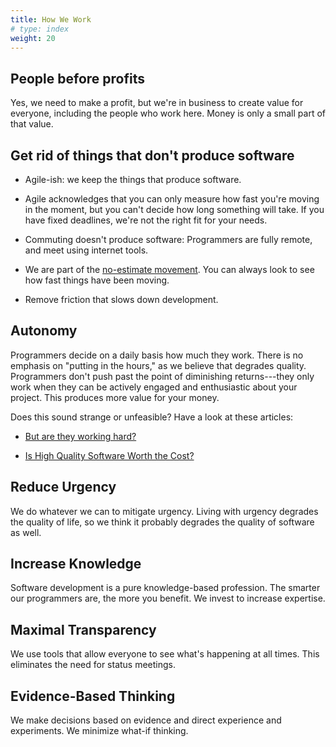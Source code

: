 ```yaml
---
title: How We Work
# type: index
weight: 20
---
```


##   People before profits

Yes, we need to make a profit, but we're in business to create value for
everyone, including the people who work here. Money is only a small part of
that value.

##   Get rid of things that don't produce software

-   Agile-ish: we keep the things that produce software.

-   Agile acknowledges that you can only measure how fast you're moving in the
    moment, but you can't decide how long something will take. If you have
    fixed deadlines, we're not the right fit for your needs.

-   Commuting doesn't produce software: Programmers are fully
    remote, and meet using internet tools.

-   We are part of the
    [no-estimate movement](https://www.geepawhill.org/2017/07/15/estimating-stop-trying-harder/).
    You can always look to see how fast things have been moving.

-   Remove friction that slows down development.

## Autonomy

Programmers decide on a daily basis how much they work. There is no emphasis on
"putting in the hours," as we believe that degrades quality. Programmers don't
push past the point of diminishing returns---they only work when they can be
actively engaged and enthusiastic about your project. This produces more value
for your money.

Does this sound strange or unfeasible? Have a look at these articles:

- [But are they working hard?](https://www.estherderby.com/but-are-they-working-hard/?utm_campaign=but-are-they-working-hard)

- [Is High Quality Software Worth the Cost?](https://martinfowler.com/articles/is-quality-worth-cost.html)

## Reduce Urgency

We do whatever we can to mitigate urgency. Living with urgency degrades the
quality of life, so we think it probably degrades the quality of software as
well.

## Increase Knowledge

Software development is a pure knowledge-based profession. The smarter our
programmers are, the more you benefit. We invest to increase expertise.

## Maximal Transparency

We use tools that allow everyone to see what's happening at all times. This
eliminates the need for status meetings.

## Evidence-Based Thinking

We make decisions based on evidence and direct experience and experiments. We
minimize what-if thinking.

